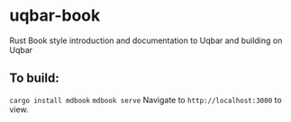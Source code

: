 # uqbar-book
Rust Book style introduction and documentation to Uqbar and building on Uqbar 


## To build:
`cargo install mdbook`
`mdbook serve`
Navigate to `http://localhost:3000` to view.
